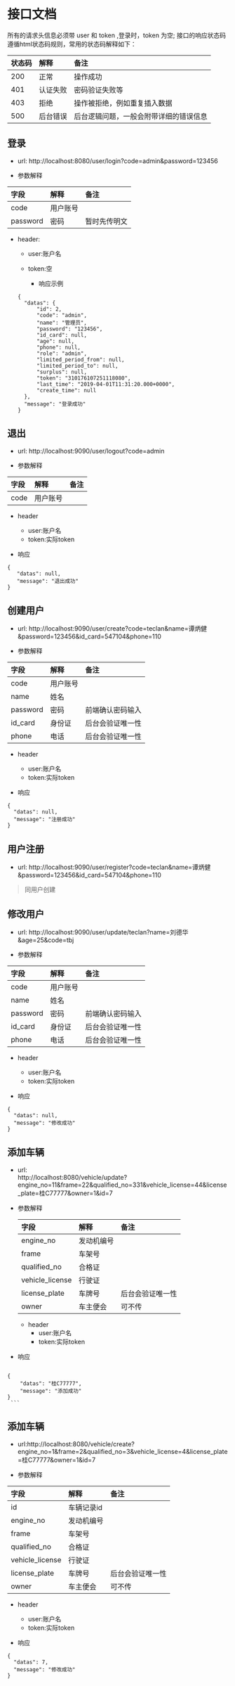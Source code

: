 # 接口文档

所有的请求头信息必须带 user 和 token ,登录时，token 为空;
接口的响应状态码遵循html状态码规则，常用的状态码解释如下：

|状态码|解释|备注|
|:---|:---|:---|
|200|正常|操作成功|
|401|认证失败|密码验证失败等|
|403|拒绝|操作被拒绝，例如重复插入数据|
|500|后台错误|后台逻辑问题，一般会附带详细的错误信息|

## 登录

- url: http://localhost:8080/user/login?code=admin&password=123456

- 参数解释

|字段|解释|备注|
|:---|:---|:---|
|code|用户账号||
|password|密码|暂时先传明文|

- header:
  
  - user:账户名
  - token:空
  
    - 响应示例
    
  ```
  {
  	"datas": {
  		"id": 2,
  		"code": "admin",
  		"name": "管理员",
  		"password": "123456",
  		"id_card": null,
  		"age": null,
  		"phone": null,
  		"role": "admin",
  		"limited_period_from": null,
  		"limited_period_to": null,
  		"surplus": null,
  		"token": "310176107251118080",
  		"last_time": "2019-04-01T11:31:20.000+0000",
  		"create_time": null
  	},
  	"message": "登录成功"
  }
  ```
  
 ## 退出
 
 - url:  http://localhost:9090/user/logout?code=admin
 
 - 参数解释
 
 |字段|解释|备注|
 |:---|:---|:---|
 |code|用户账号||
 
 - header
   - user:账户名
   - token:实际token
   
 - 响应
 
 ``` 
 {
 	"datas": null,
 	"message": "退出成功"
 }
 ```  
   
 ## 创建用户
  
  - url:   http://localhost:9090/user/create?code=teclan&name=谭炳健&password=123456&id_card=547104&phone=110
  
  - 参数解释
  
  |字段|解释|备注|
  |:---|:---|:---|
  |code|用户账号||
  |name|姓名||
  |password|密码|前端确认密码输入|
  |id_card|身份证|后台会验证唯一性|
  |phone|电话|后台会验证唯一性|
  
  - header
    - user:账户名
    - token:实际token
    
  - 响应
  
  ``` 
  {
    "datas": null,
    "message": "注册成功"
  }
  ```  
      
## 用户注册

- url:   http://localhost:9090/user/register?code=teclan&name=谭炳健&password=123456&id_card=547104&phone=110

> 同用户创建
  
  
 ## 修改用户
   
   - url:    http://localhost:9090/user/update/teclan?name=刘德华&age=25&code=tbj
   
   - 参数解释
   
   |字段|解释|备注|
   |:---|:---|:---|
   |code|用户账号||
   |name|姓名||
   |password|密码|前端确认密码输入|
   |id_card|身份证|后台会验证唯一性|
   |phone|电话|后台会验证唯一性|
   
   - header
     - user:账户名
     - token:实际token
     
   - 响应
   
   ``` 
   {
     "datas": null,
     "message": "修改成功"
   }
   ```  
  
  ## 添加车辆
  
  - url:  
  http://localhost:8080/vehicle/update?engine_no=11&frame=22&qualified_no=331&vehicle_license=44&license_plate=桂C77777&owner=1&id=7
   
   - 参数解释
     
     |字段|解释|备注|
     |:---|:---|:---|
     |engine_no|发动机编号||
     |frame|车架号||
     |qualified_no|合格证| |
     |vehicle_license|行驶证| |
     |license_plate|车牌号|后台会验证唯一性|
     |owner|车主便会|可不传|
     
     
      - header
          - user:账户名
          - token:实际token
          
   - 响应
     
     ``` 
    {
        "datas": "桂C77777",
        "message": "添加成功"
    }
     ```  
 ## 添加车辆
   
   - url:http://localhost:8080/vehicle/create?engine_no=1&frame=2&qualified_no=3&vehicle_license=4&license_plate=桂C77777&owner=1&id=7
          
       
  - 参数解释
          
   |字段|解释|备注|
 |:---|:---|:---|
  |id|车辆记录id||
 |engine_no|发动机编号||
 |frame|车架号||
 |qualified_no|合格证| |
 |vehicle_license|行驶证| |
 |license_plate|车牌号|后台会验证唯一性|
 |owner|车主便会|可不传|
          
 - header
     - user:账户名
      - token:实际token
               
  - 响应
          
   ``` 
 {
     "datas": 7,
     "message": "修改成功"
 }
 ```     
     
          
          
          